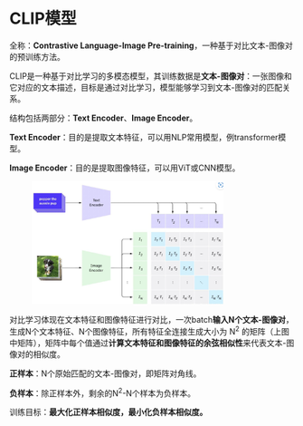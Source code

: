 # CLIP模型
全称：**Contrastive Language-Image Pre-training**，一种基于对比文本-图像对的预训练方法。

CLIP是一种基于对比学习的多模态模型，其训练数据是**文本-图像对**：一张图像和它对应的文本描述，目标是通过对比学习，模型能够学习到文本-图像对的匹配关系。

结构包括两部分：**Text Encoder**、**Image Encoder**。

**Text Encoder**：目的是提取文本特征，可以用NLP常用模型，例transformer模型。

**Image Encoder**：目的是提取图像特征，可以用ViT或CNN模型。

<figure>
  <img src="CLIP总体架构示意.png" alt="U型架构" style="max-width:80%;">
  <figcaption></figcaption>
</figure>


对比学习体现在文本特征和图像特征进行对比，一次batch**输入N个文本-图像对**，生成N个文本特征、N个图像特征，所有特征全连接生成大小为 N<sup>2</sup> 的矩阵（上图中矩阵），矩阵中每个值通过**计算文本特征和图像特征的余弦相似性**来代表文本-图像对的相似度。

**正样本**：N个原始匹配的文本-图像对，即矩阵对角线。

**负样本**：除正样本外，剩余的N<SUP>2</SUP>-N个样本为负样本。

训练目标：**最大化正样本相似度，最小化负样本相似度。**